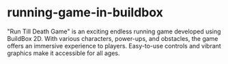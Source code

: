 # running-game-in-buildbox
"Run Till Death Game" is an exciting endless running game developed using BuildBox 2D. With various characters, power-ups, and obstacles, the game offers an immersive experience to players. Easy-to-use controls and vibrant graphics make it accessible for all ages. 
